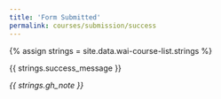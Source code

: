 ```yaml
---
title: 'Form Submitted'
permalink: courses/submission/success
---
```


<!-- markdownlint-disable no-inline-html -->

<div style="grid-column: 2 / span 8">

<style>
{% include wai-course-list/css/styles.css %}
main > header { grid-column: 2 / span 8; }
</style>

{% assign strings = site.data.wai-course-list.strings %}

<div class="result-status-message">
{{ strings.success_message }}
</div>

<div class="header-full success"><p><em>{{ strings.gh_note }}</em></p></div>

</div>
